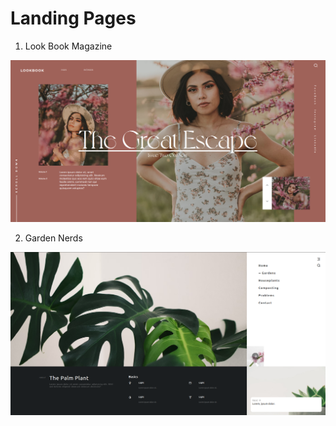 # Landing Pages 

1. Look Book Magazine 

![Screenshot from 2024-07-10 01-03-41](./Readme%20Images/Screenshot%20from%202024-07-10%2001-03-41.png)

2. Garden Nerds

![Screenshot from 2024-07-09 22-52-53](./Readme%20Images/Screenshot%20from%202024-07-09%2022-52-53.png)

